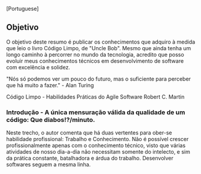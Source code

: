 [Portuguese]

<h2>Objetivo</h2>
O objetivo deste resumo é publicar os conhecimentos que adquiro à medida que leio o livro Código Limpo, de "Uncle Bob". Mesmo que ainda tenha um longo caminho à percorrer no mundo da tecnologia, acredito que posso evoluir meus conhecimentos técnicos em desenvolvimento de software com excelência e solidez.

"Nós só podemos ver um pouco do futuro, mas o suficiente para perceber que há muito a fazer." - Alan Turing


Código Limpo - Habilidades Práticas do Agile Software
Robert C. Martin

<h3>Introdução - A única mensuração válida da qualidade de um código: Que diabos!?/minuto.</h3>
Neste trecho, o autor comenta que há duas vertentes para ober-se habilidade profissional: Trabalho e Conhecimento.
Não é possível crescer profissionalmente apenas com o conhecimento técnico, visto que várias atividades de nosso dia-a-dia não necessitam somente do intelecto, e sim da prática constante, batalhadora e árdua do trabalho. Desenvolver softwares seguem a mesma linha.
